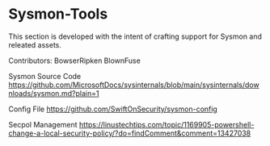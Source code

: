 # Sysmon-Tools

This section is developed with the intent of crafting support for Sysmon and releated assets.  


Contributors:
BowserRipken
BlownFuse



Sysmon Source Code
https://github.com/MicrosoftDocs/sysinternals/blob/main/sysinternals/downloads/sysmon.md?plain=1

Config File 
https://github.com/SwiftOnSecurity/sysmon-config

Secpol Management
https://linustechtips.com/topic/1169905-powershell-change-a-local-security-policy/?do=findComment&comment=13427038
